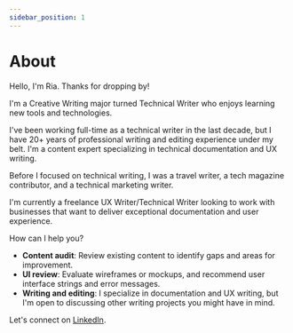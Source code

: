```yaml
---
sidebar_position: 1
---
```


# About

Hello, I'm Ria. Thanks for dropping by!

I'm a Creative Writing major turned Technical Writer who enjoys learning new tools and technologies.

I've been working full-time as a technical writer in the last decade, but I have 20+ years of professional writing and editing experience under my belt. I'm a content expert specializing in technical documentation and UX writing.

Before I focused on technical writing, I was a travel writer, a tech magazine contributor, and a technical marketing writer.

I'm currently a freelance UX Writer/Technical Writer looking to work with businesses that want to deliver exceptional documentation and user experience. 

How can I help you?
- **Content audit**: Review existing content to identify gaps and areas for improvement.
- **UI review**: Evaluate wireframes or mockups, and recommend user interface strings and error messages.
- **Writing and editing**: I specialize in documentation and UX writing, but I'm open to discussing other writing projects you might have in mind.

Let's connect on [LinkedIn](https://linkedin.com/in/riarivera/).
